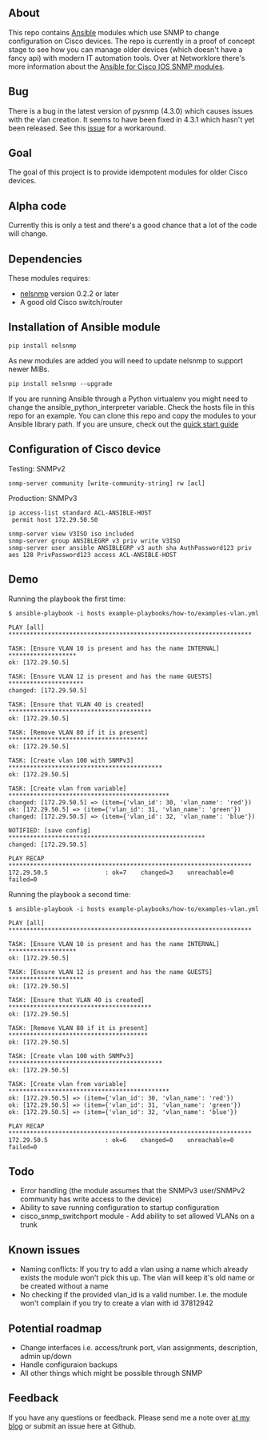 ## About

This repo contains [Ansible](https://github.com/ansible/ansible) modules which use SNMP to change configuration on Cisco devices. The repo is currently in a proof of concept stage to see how you can manage older devices (which doesn't have a fancy api) with modern IT automation tools. Over at Networklore there's more information about the [Ansible for Cisco IOS SNMP modules](http://networklore.com/ansible-cisco-snmp/).

## Bug

There is a bug in the latest version of pysnmp (4.3.0) which causes issues with the vlan creation. It seems to have been fixed in 4.3.1 which hasn't yet been released. See this [issue](https://github.com/networklore/ansible-cisco-snmp/issues/2) for a workaround.

## Goal

The goal of this project is to provide idempotent modules for older Cisco devices.

## Alpha code

Currently this is only a test and there's a good chance that a lot of the code will change.

## Dependencies

These modules requires:

* [nelsnmp](https://github.com/networklore/nelsnmp) version 0.2.2 or later
* A good old Cisco switch/router

## Installation of Ansible module
```
pip install nelsnmp
```
As new modules are added you will need to update nelsnmp to support newer MIBs.
```
pip install nelsnmp --upgrade
```
If you are running Ansible through a Python virtualenv you might need to change the ansible_python_interpreter variable. Check the hosts file in this repo for an example. You can clone this repo and copy the modules to your Ansible library path. If you are unsure, check out the [quick start guide](http://networklore.com/ansible-cisco-snmp-install/)

## Configuration of Cisco device

Testing: SNMPv2
```
snmp-server community [write-community-string] rw [acl]
```
Production: SNMPv3
```
ip access-list standard ACL-ANSIBLE-HOST
 permit host 172.29.50.50

snmp-server view V3ISO iso included
snmp-server group ANSIBLEGRP v3 priv write V3ISO
snmp-server user ansible ANSIBLEGRP v3 auth sha AuthPassword123 priv aes 128 PrivPassword123 access ACL-ANSIBLE-HOST
```


## Demo

Running the playbook the first time:

```
$ ansible-playbook -i hosts example-playbooks/how-to/examples-vlan.yml

PLAY [all] ********************************************************************

TASK: [Ensure VLAN 10 is present and has the name INTERNAL] *******************
ok: [172.29.50.5]

TASK: [Ensure VLAN 12 is present and has the name GUESTS] *********************
changed: [172.29.50.5]

TASK: [Ensure that VLAN 40 is created] ****************************************
ok: [172.29.50.5]

TASK: [Remove VLAN 80 if it is present] ***************************************
ok: [172.29.50.5]

TASK: [Create vlan 100 with SNMPv3] *******************************************
ok: [172.29.50.5]

TASK: [Create vlan from variable] *********************************************
changed: [172.29.50.5] => (item={'vlan_id': 30, 'vlan_name': 'red'})
ok: [172.29.50.5] => (item={'vlan_id': 31, 'vlan_name': 'green'})
changed: [172.29.50.5] => (item={'vlan_id': 32, 'vlan_name': 'blue'})

NOTIFIED: [save config] *******************************************************
changed: [172.29.50.5]

PLAY RECAP ********************************************************************
172.29.50.5                : ok=7    changed=3    unreachable=0    failed=0
```

Running the playbook a second time:

```
$ ansible-playbook -i hosts example-playbooks/how-to/examples-vlan.yml

PLAY [all] ********************************************************************

TASK: [Ensure VLAN 10 is present and has the name INTERNAL] *******************
ok: [172.29.50.5]

TASK: [Ensure VLAN 12 is present and has the name GUESTS] *********************
ok: [172.29.50.5]

TASK: [Ensure that VLAN 40 is created] ****************************************
ok: [172.29.50.5]

TASK: [Remove VLAN 80 if it is present] ***************************************
ok: [172.29.50.5]

TASK: [Create vlan 100 with SNMPv3] *******************************************
ok: [172.29.50.5]

TASK: [Create vlan from variable] *********************************************
ok: [172.29.50.5] => (item={'vlan_id': 30, 'vlan_name': 'red'})
ok: [172.29.50.5] => (item={'vlan_id': 31, 'vlan_name': 'green'})
ok: [172.29.50.5] => (item={'vlan_id': 32, 'vlan_name': 'blue'})

PLAY RECAP ********************************************************************
172.29.50.5                : ok=6    changed=0    unreachable=0    failed=0
```

## Todo

* Error handling (the module assumes that the SNMPv3 user/SNMPv2 community has write access to the device)
* Ability to save running configuration to startup configuration
* cisco_snmp_switchport module - Add ability to set allowed VLANs on a trunk

## Known issues

* Naming conflicts: If you try to add a vlan using a name which already exists the module won't pick this up. The vlan will keep it's old name or be created without a name
* No checking if the provided vlan_id is a valid number. I.e. the module won't complain if you try to create a vlan with id 37812942

## Potential roadmap

* Change interfaces i.e. access/trunk port, vlan assignments, description, admin up/down
* Handle configuraion backups
* All other things which might be possible through SNMP

## Feedback

If you have any questions or feedback. Please send me a note over [at my blog](http://networklore.com/contact/) or submit an issue here at Github.
